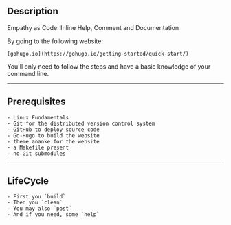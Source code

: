 ## Description

Empathy as Code: Inline Help, Comment and Documentation

By going to the following website:

    [gohugo.io](https://gohugo.io/getting-started/quick-start/)

You'll only need to follow the steps and have a basic knowledge of your command line.

---

## Prerequisites

    - Linux Fundamentals
    - Git for the distributed version control system
    - GitHub to deploy source code
    - Go-Hugo to build the website
    - theme ananke for the website
    - a Makefile present
    - no Git submodules

---

## LifeCycle

    - First you `build`
    - Then you `clean`
    - You may also `post`
    - And if you need, some `help`